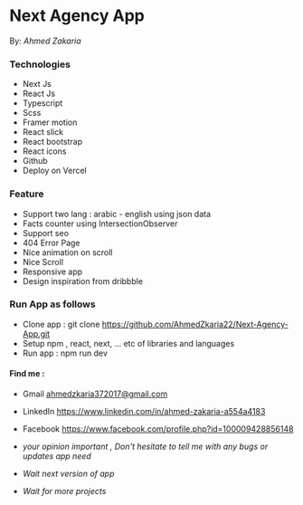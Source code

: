 # <h1> Next Agency App </h1>

By: *Ahmed Zakaria*



### Technologies
  * Next Js
  * React Js
  * Typescript
  * Scss
  * Framer motion
  * React slick
  * React bootstrap
  * React icons
  * Github
  * Deploy on Vercel


### Feature
  * Support two lang : arabic - english using json data
  * Facts counter using IntersectionObserver
  * Support seo
  * 404 Error Page
  * Nice animation on scroll
  * Nice Scroll
  * Responsive app
  * Design inspiration from dribbble


### Run App as follows
  * Clone app : git clone https://github.com/AhmedZkaria22/Next-Agency-App.git
  * Setup npm , react, next, ... etc of libraries and languages
  * Run app : npm run dev


#### Find me :
  - Gmail     ahmedzkaria372017@gmail.com 
  - LinkedIn  https://www.linkedin.com/in/ahmed-zakaria-a554a4183
  - Facebook  https://www.facebook.com/profile.php?id=100009428856148 
      
    
- *your opinion important , Don't hesitate to tell me with any bugs or updates app need*
- *Wait next version of app*
- *Wait for more projects*
